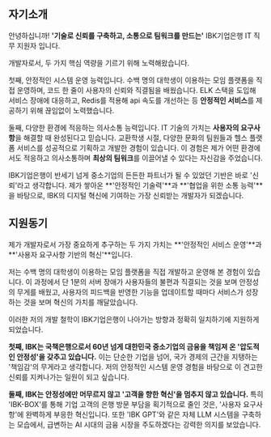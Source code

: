 ## 자기소개

안녕하십니까! **'기술로 신뢰를 구축하고, 소통으로 팀워크를 만드는'** IBK기업은행 IT 직무 지원자 입니다.

개발자로서, 두 가지 핵심 역량을 기르기 위해 노력해왔습니다.

첫째, 안정적인 시스템 운영 능력입니다. 수백 명의 대학생이 이용하는 모임 플랫폼을 직접 운영하며, 코드 한 줄이 사용자의 신뢰와 직결됨을 배웠습니다. ELK 스택을 도입해 서비스 장애에 대응하고, Redis를 적용해 api 속도를 개선하는 등 **안정적인 서비스**를 제공하기 위해 끊임없이 노력했습니다.

둘째, 다양한 환경에 적응하는 의사소통 능력입니다. IT 기술의 가치는 **사용자의 요구사항**을 해결할 때 완성된다고 믿습니다. 교환학생 시절, 다양한 문화의 팀원들과 헬스 플랫폼 서비스를 성공적으로 기획하고 개발한 경험이 있습니다. 이 경험은 제가 어떤 환경에서도 적응하고 의사소통하며 **최상의 팀워크**를 이끌어낼 수 있다는 자신감을 주었습니다.

IBK기업은행이 반세기 넘게 중소기업의 든든한 파트너가 될 수 있었던 기반은 바로 '신뢰'라고 생각합니다. 제가 쌓아온 **'안정적인 기술력'**과 **'협업을 위한 소통 능력'**을 바탕으로, IBK의 디지털 혁신에 기여하는 가장 신뢰받는 개발자가 되겠습니다.



## 지원동기

제가 개발자로서 가장 중요하게 추구하는 두 가지 가치는 **'안정적인 서비스 운영'**과 **'사용자 요구사항 기반의 혁신'**입니다.

저는 수백 명의 대학생이 이용하는 모임 플랫폼을 직접 개발하고 운영해 본 경험이 있습니다. 이 과정에서 단 1분의 서버 장애가 사용자들의 불편과 직결되는 것을 보며 안정성의 무게를 배웠고, 사용자의 피드백을 반영한 기능을 업데이트할 때마다 서비스가 성장하는 것을 보며 혁신의 가치를 깨달았습니다.

이러한 저의 개발 철학이 IBK기업은행이 나아가는 방향과 정확히 일치하기에 지원하게 되었습니다.

**첫째, IBK는 국책은행으로서 60년 넘게 대한민국 중소기업의 금융을 책임져 온 '압도적인 안정성'을 갖추고 있습니다.** 이는 단순한 기업을 넘어, 국가 경제의 근간을 지탱하는 '책임감'의 무게라고 생각합니다. 저의 안정적인 시스템 운영 경험을 바탕으로 이 견고한 신뢰를 지켜나가는 일원이 되고 싶습니다.

**둘째, IBK는 안정성에만 머무르지 않고 '고객을 향한 혁신'을 멈추지 않고 있습니다.** 특히 'IBK-BOX'를 통해 기업 고객의 은행 방문 부담을 획기적으로 줄인 것은, '사용자 요구사항'에 완벽하게 부응한 혁신입니다. 또한 'IBK GPT'와 같은 자체 LLM 시스템을 구축하는 모습에서, 급변하는 AI 시대의 금융 시장을 주도하겠다는 강력한 의지를 보았습니다.

